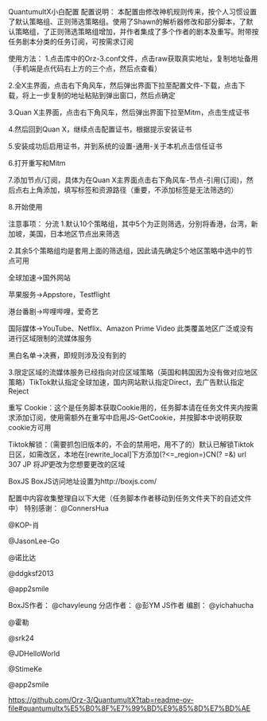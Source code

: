 QuantumultX小白配置
配置说明：
本配置由修改神机规则传来，按个人习惯设置了默认策略组、正则筛选策略组。使用了Shawn的解析器修改和部分脚本，了默认策略组，了正则筛选策略组增加，并作者集成了多个作者的剧本及重写。附带按任务剧本分类的任务订阅，可按需求订阅

使用方法：
1.点击库中的Orz-3.conf文件，点击raw获取真实地址，复制地址备用（手机端是点代码右上方的三个点，然后点查看）

2.全X主界面，点击右下角风车，然后弹出界面下拉至配置文件-下载，点击下载，将上一步复制的地址粘贴到弹出窗口，然后点确定

3.Quan X主界面，点击右下角风车，然后弹出界面下拉至Mitm，点击生成证书

4.然后回到Quan X，继续点击配置证书，根据提示安装证书

5.安装成功后启用证书，并到系统的设置-通用-关于本机点击信任证书

6.打开重写和Mitm

7.添加节点/订阅，具体为在Quan X主界面点击右下角风车-节点-引用(订阅)，然后点右上角添加，填写标签和资源路径（重要，不添加标签是无法筛选的）

8.开始使用

注意事项：
分流
1.默认10个策略组，其中5个为正则筛选，分别将香港，台湾，新加坡，美国，日本地区节点出来筛选

2.其余5个策略组均是套用上面的筛选组，因此请先确定5个地区策略中选中的节点可用

全球加速→国外网站

苹果服务→Appstore，Testflight

港台番剧→哔哩哔哩，爱奇艺

国际媒体→YouTube、Netflix、Amazon Prime Video 此类覆盖地区广泛或没有进行区域限制的流媒体服务

黑白名单→决赛，即规则涉及没有到的

3.限定区域的流媒体服务已经指向对应区域策略（英国和韩国因为没有做对应地区策略）TikTok默认指定全球加速，国内网站默认指定Direct，去广告默认指定Reject

重写
Cookie：这个是任务脚本获取Cookie用的，任务脚本请在任务文件夹内按需求添加订阅，使用需额外在重写中启用JS-GetCookie，并按脚本中说明获取cookie方可用

Tiktok解锁：（需要抓包旧版本的，不会的禁用吧，用不了的）默认已解锁Tiktok日区，如需改区，本地在[rewrite_local]下方添加(?<=_region=)CN(? =&) url 307 JP 将JP更改为您想要更改的区域

BoxJS
BoxJS访问地址设置为http://boxjs.com/

配置中内容收集整理自以下大佬（任务脚本作者移动到任务文件夹下的自述文件中）
特别感谢：
@ConnersHua

@KOP-肖

@JasonLee-Go

@诺比达

@ddgksf2013

@app2smile

BoxJS作者：
@chavyleung
分店作者：
@彭YM
JS作者 编剧：
@yichahucha

@霍勒

@srk24

@JDHelloWorld

@StimeKe

@app2smile

https://github.com/Orz-3/QuantumultX?tab=readme-ov-file#quantumultx%E5%B0%8F%E7%99%BD%E9%85%8D%E7%BD%AE
